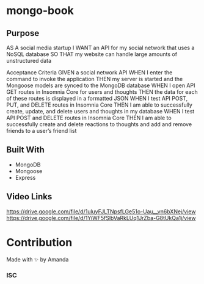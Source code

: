 # mongo-book

## Purpose
AS A social media startup
I WANT an API for my social network that uses a NoSQL database
SO THAT my website can handle large amounts of unstructured data

Acceptance Criteria
GIVEN a social network API
WHEN I enter the command to invoke the application
THEN my server is started and the Mongoose models are synced to the MongoDB database
WHEN I open API GET routes in Insomnia Core for users and thoughts
THEN the data for each of these routes is displayed in a formatted JSON
WHEN I test API POST, PUT, and DELETE routes in Insomnia Core
THEN I am able to successfully create, update, and delete users and thoughts in my database
WHEN I test API POST and DELETE routes in Insomnia Core
THEN I am able to successfully create and delete reactions to thoughts and add and remove friends to a user’s friend list

## Built With
* MongoDB
* Mongoose
* Express

## Video Links
https://drive.google.com/file/d/1uluyFJLTNpsfLGe51o-Uau__vn6bXNej/view
https://drive.google.com/file/d/1YiWF5fSlbVaRkLUq1JrZba-G8tUkQa1j/view


# Contribution
Made with ✨ by Amanda

### ISC
